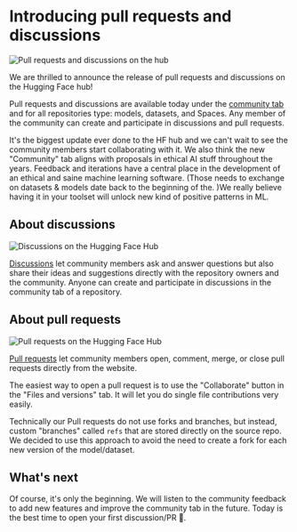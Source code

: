 # Introducing pull requests and discussions

![Pull requests and discussions on the hub](https://res.cloudinary.com/picturesbase/image/upload/q_auto/v1653479595/Frame_30_mmccj0.jpg)

We are thrilled to announce the release of pull requests and discussions on the Hugging Face hub!

Pull requests and discussions are available today under the [community tab](https://huggingface.co/gpt2/discussions) and for all repositories type: models, datasets, and Spaces. Any member of the community can create and participate in discussions and pull requests.

It's the biggest update ever done to the HF hub and we can't wait to see the community members start collaborating with it.
We also think the new "Community" tab aligns with proposals in ethical AI stuff throughout the years. Feedback and iterations have a central place in the development of an ethical and saine machine learning software. (Those needs to exchange on datasets & models date back to the beginning of the. )We really believe having it in your toolset will unlock new kind of positive patterns in ML.

## About discussions

![Discussions on the Hugging Face Hub](https://res.cloudinary.com/picturesbase/image/upload/v1653480977/image_9_ccvwj3.jpg)

[Discussions](https://huggingface.co/gpt2/discussions?type=discussion) let community members ask and answer questions but also share their ideas and suggestions directly with the repository owners and the community. Anyone can create and participate in discussions in the community tab of a repository.

## About pull requests

![Pull requests on the Hugging Face Hub](https://res.cloudinary.com/picturesbase/image/upload/v1653480977/image_10_hdy9kv.jpg)

[Pull requests](https://huggingface.co/gpt2/discussions?type=pull_request) let community members open, comment, merge, or close pull requests directly from the website.

The easiest way to open a pull request is to use the "Collaborate" button in the "Files and versions" tab. It will let you do single file contributions very easily.

Technically our Pull requests do not use forks and branches, but instead, custom "branches" called `refs` that are stored directly on the source repo. We decided to use this approach to avoid the need to create a fork for each new version of the model/dataset.

## What's next

Of course, it's only the beginning. We will listen to the community feedback to add new features and improve the community tab in the future. Today is the best time to open your first discussion/PR 🤗.
